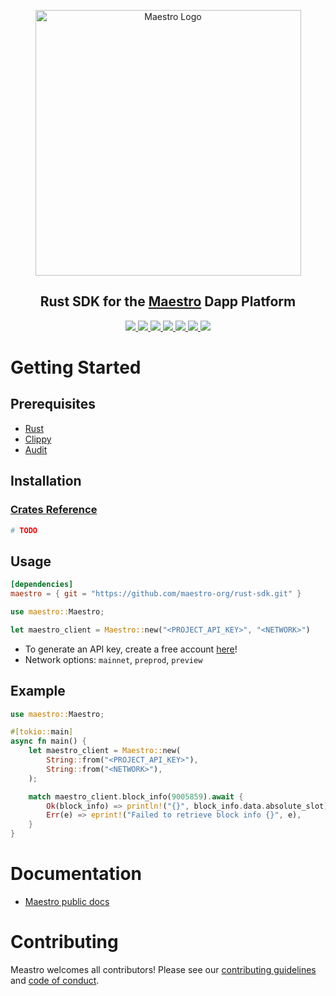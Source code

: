 <p align="center">
  <a href="https://www.gomaestro.org/">
    <img src="https://www.gomaestro.org/logos/LandingLogos/DarkLogo.svg" alt="Maestro Logo" width="425" />
  </a>
  <h2 align="center">Rust SDK for the <a href="https://www.gomaestro.org/">Maestro</a> Dapp Platform</h2>
  <p align="center">
    <a href="https://docs.gomaestro.org/docs/intro">
      <img src="https://img.shields.io/badge/-Docs-blue?style=flat-square&logo=semantic-scholar&logoColor=white" />
    </a>
    <a href="https://github.com/maestro-org/rust-sdk/blob/main/LICENSE">
      <img src="https://img.shields.io/github/license/maestro-org/rust-sdk?style=flat-square&label=License" />
    </a>
    <a href="https://github.com/maestro-org/haskell-sdk/actions/workflows/build.yml?query=branch%3Amain">
      <img src="https://img.shields.io/github/actions/workflow/status/maestro-org/rust-sdk/main.yml?style=flat-square&branch=main&label=Build" />
    </a>
    <a href="./CONTRIBUTING.md">
      <img src="https://img.shields.io/badge/PRs-welcome-brightgreen.svg?style=flat-square" />
    </a>
    <a href="https://twitter.com/GoMaestroOrg">
      <img src="https://img.shields.io/badge/-%40GoMaestroOrg-F3F1EF?style=flat-square&logo=twitter&logoColor=1D9BF0" />
    </a>
    <a href="https://discord.gg/ES2rDhBJt3">
      <img src="https://img.shields.io/badge/-Discord-414EEC?style=flat-square&logo=discord&logoColor=white" />
    </a>
    <a href="https://crates.io/crates/maestro-rust-sdk">
      <img src="https://img.shields.io/crates/maestro-rust-sdk" />
    </a>
  </p>
</p>

# Getting Started

## Prerequisites

- [Rust](https://www.rust-lang.org/tools/install)
- [Clippy](https://github.com/rust-lang/rust-clippy)
- [Audit](https://docs.rs/cargo-audit/latest/cargo_audit/)

## Installation

### [Crates Reference](TODO)

```bash
# TODO
```

## Usage

```toml
[dependencies]
maestro = { git = "https://github.com/maestro-org/rust-sdk.git" }
```

```rust
use maestro::Maestro;

let maestro_client = Maestro::new("<PROJECT_API_KEY>", "<NETWORK>")
```

- To generate an API key, create a free account [here](https://dashboard.gomaestro.org/)!
- Network options: `mainnet`, `preprod`, `preview`

## Example

```rust
use maestro::Maestro;

#[tokio::main]
async fn main() {
    let maestro_client = Maestro::new(
        String::from("<PROJECT_API_KEY>"),
        String::from("<NETWORK>"),
    );

    match maestro_client.block_info(9005859).await {
        Ok(block_info) => println!("{}", block_info.data.absolute_slot),
        Err(e) => eprint!("Failed to retrieve block info {}", e),
    }
}
```

# Documentation

- [Maestro public docs](https://docs.gomaestro.org/)

# Contributing

Meastro welcomes all contributors! Please see our [contributing guidelines](CONTRIBUTING.md) and [code of conduct](CODE_OF_CONDUCT.md).
